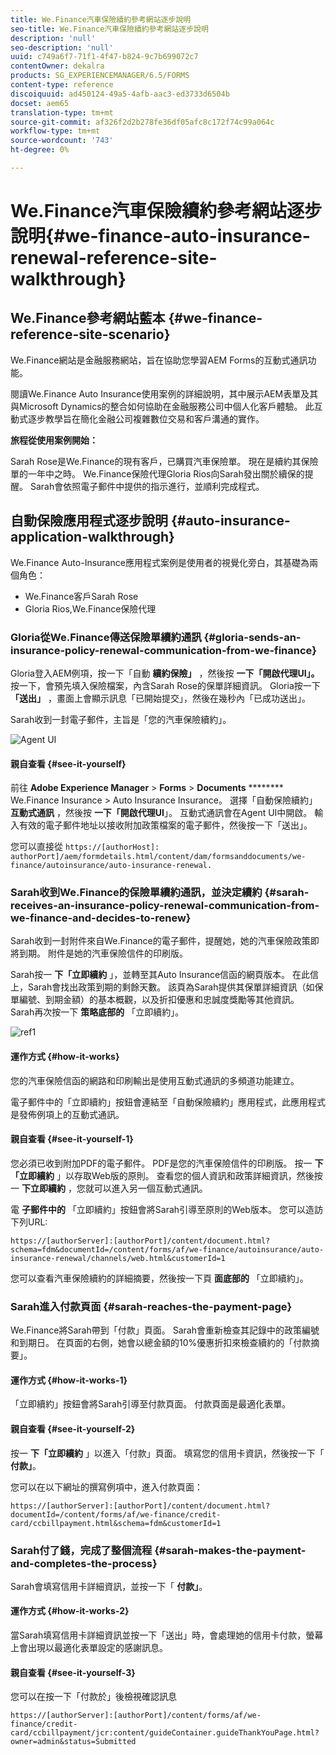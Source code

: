 ```yaml
---
title: We.Finance汽車保險續約參考網站逐步說明
seo-title: We.Finance汽車保險續約參考網站逐步說明
description: 'null'
seo-description: 'null'
uuid: c749a6f7-71f1-4f47-b824-9c7b699072c7
contentOwner: dekalra
products: SG_EXPERIENCEMANAGER/6.5/FORMS
content-type: reference
discoiquuid: ad450124-49a5-4afb-aac3-ed3733d6504b
docset: aem65
translation-type: tm+mt
source-git-commit: af326f2d2b278fe36df05afc8c172f74c99a064c
workflow-type: tm+mt
source-wordcount: '743'
ht-degree: 0%

---
```



# We.Finance汽車保險續約參考網站逐步說明{#we-finance-auto-insurance-renewal-reference-site-walkthrough}

## We.Finance參考網站藍本  {#we-finance-reference-site-scenario}

We.Finance網站是金融服務網站，旨在協助您學習AEM Forms的互動式通訊功能。

閱讀We.Finance Auto Insurance使用案例的詳細說明，其中展示AEM表單及其與Microsoft Dynamics的整合如何協助在金融服務公司中個人化客戶體驗。 此互動式逐步教學旨在簡化金融公司複雜數位交易和客戶溝通的實作。

**旅程從使用案例開始：**

Sarah Rose是We.Finance的現有客戶，已購買汽車保險單。 現在是續約其保險單的一年中之時。 We.Finance保險代理Gloria Rios向Sarah發出關於續保的提醒。 Sarah會依照電子郵件中提供的指示進行，並順利完成程式。

## 自動保險應用程式逐步說明 {#auto-insurance-application-walkthrough}

We.Finance Auto-Insurance應用程式案例是使用者的視覺化旁白，其基礎為兩個角色：

* We.Finance客戶Sarah Rose
* Gloria Rios,We.Finance保險代理

### Gloria從We.Finance傳送保險單續約通訊 {#gloria-sends-an-insurance-policy-renewal-communication-from-we-finance}

Gloria登入AEM例項，按一下「自動 **續約保險」** ，然後按 **一下「開啟代理UI」。**&#x200B;按一下，會預先填入保險檔案，內含Sarah Rose的保單詳細資訊。 Gloria按一下&#x200B;**「送出」** ，畫面上會顯示訊息「已開始提交」，然後在幾秒內「已成功送出」。

Sarah收到一封電子郵件，主旨是「您的汽車保險續約」。

![Agent UI](assets/agent_ui_email_new.png)

#### 親自查看 {#see-it-yourself}

前往 **Adobe Experience Manager** > **Forms** > **Documents** ******** We.Finance Insurance > Auto Insurance Insurance。 選擇「自動保險續約」 **互動式通訊** ，然後按 **一下「開啟代理UI**」。 互動式通訊會在Agent UI中開啟。 輸入有效的電子郵件地址以接收附加政策檔案的電子郵件，然後按一下「送出」。

您可以直接從 `https://[authorHost]: authorPort]/aem/formdetails.html/content/dam/formsanddocuments/we-finance/autoinsurance/auto-insurance-renewal.`

### Sarah收到We.Finance的保險單續約通訊，並決定續約 {#sarah-receives-an-insurance-policy-renewal-communication-from-we-finance-and-decides-to-renew}

Sarah收到一封附件來自We.Finance的電子郵件，提醒她，她的汽車保險政策即將到期。 附件是她的汽車保險信件的印刷版。

Sarah按一 **下「立即續約** 」，並轉至其Auto Insurance信函的網頁版本。 在此信上，Sarah會找出政策到期的剩餘天數。 該頁為Sarah提供其保單詳細資訊（如保單編號、到期金額）的基本概觀，以及折扣優惠和忠誠度獎勵等其他資訊。 Sarah再次按一下 **策略底部的** 「立即續約」。

![ref1](assets/ref1.png)

#### 運作方式 {#how-it-works}

您的汽車保險信函的網路和印刷輸出是使用互動式通訊的多頻道功能建立。

電子郵件中的「立即續約」按鈕會連結至「自動保險續約」應用程式，此應用程式是發佈例項上的互動式通訊。

#### 親自查看 {#see-it-yourself-1}

您必須已收到附加PDF的電子郵件。 PDF是您的汽車保險信件的印刷版。 按一 **下「立即續約** 」以存取Web版的原則。 查看您的個人資訊和政策詳細資訊，然後按一 **下立即續約** ，您就可以進入另一個互動式通訊。

電 **子郵件中的** 「立即續約」按鈕會將Sarah引導至原則的Web版本。 您可以造訪下列URL:

`https://[authorServer]:[authorPort]/content/document.html?schema=fdm&documentId=/content/forms/af/we-finance/autoinsurance/auto-insurance-renewal/channels/web.html&customerId=1`

您可以查看汽車保險續約的詳細摘要，然後按一下頁 **面底部的** 「立即續約」。

### Sarah進入付款頁面 {#sarah-reaches-the-payment-page}

We.Finance將Sarah帶到「付款」頁面。 Sarah會重新檢查其記錄中的政策編號和到期日。 在頁面的右側，她會以總金額的10%優惠折扣來檢查續約的「付款摘要」。

#### 運作方式 {#how-it-works-1}

「立即續約」按鈕會將Sarah引導至付款頁面。 付款頁面是最適化表單。

#### 親自查看 {#see-it-yourself-2}

按一 **下「立即續約** 」以進入「付款」頁面。 填寫您的信用卡資訊，然後按一下「 **付款」**。

您可以在以下網址的撰寫例項中，進入付款頁面：

`https://[authorServer]:[authorPort]/content/document.html?documentId=/content/forms/af/we-finance/credit-card/ccbillpayment.html&schema=fdm&customerId=1`

### Sarah付了錢，完成了整個流程 {#sarah-makes-the-payment-and-completes-the-process}

Sarah會填寫信用卡詳細資訊，並按一下「 **付款」**。

#### 運作方式 {#how-it-works-2}

當Sarah填寫信用卡詳細資訊並按一下「送出」時，會處理她的信用卡付款，螢幕上會出現以最適化表單設定的感謝訊息。

#### 親自查看 {#see-it-yourself-3}

您可以在按一下「付款於」後檢視確認訊息

`https://[authorServer]:[authorPort]/content/forms/af/we-finance/credit-card/ccbillpayment/jcr:content/guideContainer.guideThankYouPage.html?owner=admin&status=Submitted`
